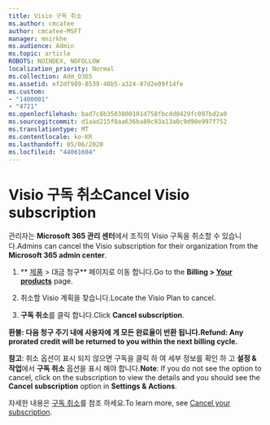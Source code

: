 ```yaml
---
title: Visio 구독 취소
ms.author: cmcatee
author: cmcatee-MSFT
manager: mnirkhe
ms.audience: Admin
ms.topic: article
ROBOTS: NOINDEX, NOFOLLOW
localization_priority: Normal
ms.collection: Adm_O365
ms.assetid: ef2df989-8539-48b5-a324-97d2e09f14fe
ms.custom:
- "1400001"
- "4721"
ms.openlocfilehash: bad7c8b3503800101d758fbcdd0429fc097bd2a0
ms.sourcegitcommit: d1aad215f8aa636ba89c93a13a0c9d90e997f752
ms.translationtype: MT
ms.contentlocale: ko-KR
ms.lasthandoff: 05/06/2020
ms.locfileid: "44061604"
---
```

# <a name="cancel-visio-subscription"></a><span data-ttu-id="22b91-102">Visio 구독 취소</span><span class="sxs-lookup"><span data-stu-id="22b91-102">Cancel Visio subscription</span></span>

<span data-ttu-id="22b91-103">관리자는 **Microsoft 365 관리 센터**에서 조직의 Visio 구독을 취소할 수 있습니다.</span><span class="sxs-lookup"><span data-stu-id="22b91-103">Admins can cancel the Visio subscription for their organization from the **Microsoft 365 admin center**.</span></span>

1. <span data-ttu-id="22b91-104">\*\* [제품](https://go.microsoft.com/fwlink/p/?linkid=842054) > 대금 청구\*\* 페이지로 이동 합니다.</span><span class="sxs-lookup"><span data-stu-id="22b91-104">Go to the **Billing > [Your products](https://go.microsoft.com/fwlink/p/?linkid=842054)** page.</span></span>

2. <span data-ttu-id="22b91-105">취소할 Visio 계획을 찾습니다.</span><span class="sxs-lookup"><span data-stu-id="22b91-105">Locate the Visio Plan to cancel.</span></span>

3. <span data-ttu-id="22b91-106">**구독 취소**를 클릭 합니다.</span><span class="sxs-lookup"><span data-stu-id="22b91-106">Click **Cancel subscription**.</span></span>

<span data-ttu-id="22b91-107">**환불: 다음 청구 주기 내에 사용자에 게 모든 완료율이 반환 됩니다.**</span><span class="sxs-lookup"><span data-stu-id="22b91-107">**Refund: Any prorated credit will be returned to you within the next billing cycle.**</span></span>

<span data-ttu-id="22b91-108">**참고**: 취소 옵션이 표시 되지 않으면 구독을 클릭 하 여 세부 정보를 확인 하 고 **설정 & 작업**에서 **구독 취소** 옵션을 표시 해야 합니다.</span><span class="sxs-lookup"><span data-stu-id="22b91-108">**Note**: If you do not see the option to cancel, click on the subscription to view the details and you should see the **Cancel subscription** option in **Settings & Actions**.</span></span>

<span data-ttu-id="22b91-109">자세한 내용은 [구독 취소](https://docs.microsoft.com/microsoft-365/commerce/subscriptions/cancel-your-subscription)를 참조 하세요.</span><span class="sxs-lookup"><span data-stu-id="22b91-109">To learn more, see [Cancel your subscription](https://docs.microsoft.com/microsoft-365/commerce/subscriptions/cancel-your-subscription).</span></span>
